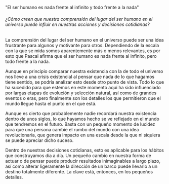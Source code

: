 
"El ser humano es nada frente al infinito y todo frente a la nada"

###### ¿Cómo creen que nuestra comprensión del lugar del ser humano en el universo puede influir en nuestras acciones y decisiones cotidianas?

La comprensión del lugar del ser humano en el universo puede ser una idea frustrante para algunos y motivante para otros. Dependiendo de la escala con la que se mida somos aparentemente más o menos relevantes, es por esto que Pascal afirma que el ser humano es nada frente al infinito, pero todo frente a la nada.

Aunque en principio comparar nuestra existencia con la de todo el universo nos lleve a una crisis existencial al pensar que nada de lo que hagamos tiene sentido, se podría analizar esto desde otro punto de vista. Todo lo que ha sucedido para que estemos en este momento aquí ha sido influenciado por largas etapas de evolución y selección natural, así como de grandes eventos o eras, pero finalmente son los detalles los que permitieron que el mundo llegue hasta el punto en el que está.

Aunque es cierto que probablemente nadie recordará nuestra existencia dentro de unos siglos, lo que hayamos hecho se ve reflejado en el mundo que tendremos en el futuro. Basta con un pequeño momento de lucidez para que una persona cambie el rumbo del mundo con una idea revolucionaria, que genera impacto en una escala desde la que ni siquiera se puede apreciar dicho suceso.

Dentro de nuestras decisiones cotidianas, esto es aplicable para los hábitos que construyamos día a día. Un pequeño cambio en nuestra forma de actuar o de pensar puede producir resultados inimaginables a largo plazo, así como alterar ligeramente la dirección de un barco puede llevarlo a un destino totalmente diferente. La clave está, entonces, en los pequeños detalles.